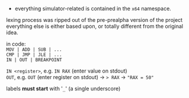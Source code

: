 - everything simulator-related is contained in the `x64` namespace.

lexing process was ripped out of the pre-prealpha version of the project  
everything else is either based upon, or totally different from the original idea.  
  
in code:  
`MOV | ADD | SUB | ...`  
`CMP | JMP | JLE | ...`  
`IN | OUT | BREAKPOINT`  

`IN <register>`,  e.g. `IN RAX` (enter value on stdout)  
`OUT`, e.g. `OUT` (enter register on stdout) -> `> RAX` -> `"RAX = 50"`

labels **must start** with '`_`' (a single underscore)
